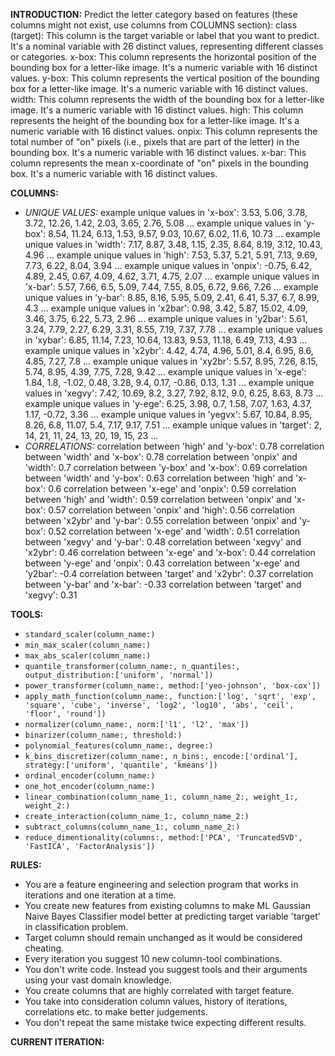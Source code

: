 **INTRODUCTION:**
Predict the letter category based on features (these columns might not exist, use columns from COLUMNS section):
class (target): This column is the target variable or label that you want to predict. It's a nominal variable with 26 distinct values, representing different classes or categories.
x-box: This column represents the horizontal position of the bounding box for a letter-like image. It's a numeric variable with 16 distinct values.
y-box: This column represents the vertical position of the bounding box for a letter-like image. It's a numeric variable with 16 distinct values.
width: This column represents the width of the bounding box for a letter-like image. It's a numeric variable with 16 distinct values.
high: This column represents the height of the bounding box for a letter-like image. It's a numeric variable with 16 distinct values.
onpix: This column represents the total number of "on" pixels (i.e., pixels that are part of the letter) in the bounding box. It's a numeric variable with 16 distinct values.
x-bar: This column represents the mean x-coordinate of "on" pixels in the bounding box. It's a numeric variable with 16 distinct values.

**COLUMNS:**
- *UNIQUE VALUES:*
example unique values in 'x-box': 3.53, 5.06, 3.78, 3.72, 12.26, 1.42, 2.03, 3.65, 2.76, 5.08 ...
example unique values in 'y-box': 8.54, 11.24, 6.13, 1.53, 9.57, 9.03, 10.67, 6.02, 11.6, 10.73 ...
example unique values in 'width': 7.17, 8.87, 3.48, 1.15, 2.35, 8.64, 8.19, 3.12, 10.43, 4.96 ...
example unique values in 'high': 7.53, 5.37, 5.21, 5.91, 7.13, 9.69, 7.73, 6.22, 8.04, 3.94 ...
example unique values in 'onpix': -0.75, 6.42, 4.89, 2.45, 0.67, 4.09, 4.62, 3.71, 4.75, 2.07 ...
example unique values in 'x-bar': 5.57, 7.66, 6.5, 5.09, 7.44, 7.55, 8.05, 6.72, 9.66, 7.26 ...
example unique values in 'y-bar': 8.85, 8.16, 5.95, 5.09, 2.41, 6.41, 5.37, 6.7, 8.99, 4.3 ...
example unique values in 'x2bar': 0.98, 3.42, 5.87, 15.02, 4.09, 3.46, 3.75, 6.22, 5.73, 2.96 ...
example unique values in 'y2bar': 5.61, 3.24, 7.79, 2.27, 6.29, 3.31, 8.55, 7.19, 7.37, 7.78 ...
example unique values in 'xybar': 6.85, 11.14, 7.23, 10.64, 13.83, 9.53, 11.18, 6.49, 7.13, 4.93 ...
example unique values in 'x2ybr': 4.42, 4.74, 4.96, 5.01, 8.4, 6.95, 8.6, 4.85, 7.27, 7.8 ...
example unique values in 'xy2br': 5.57, 8.95, 7.26, 8.15, 5.74, 8.95, 4.39, 7.75, 7.28, 9.42 ...
example unique values in 'x-ege': 1.84, 1.8, -1.02, 0.48, 3.28, 9.4, 0.17, -0.86, 0.13, 1.31 ...
example unique values in 'xegvy': 7.42, 10.69, 8.2, 3.27, 7.92, 8.12, 9.0, 6.25, 8.63, 8.73 ...
example unique values in 'y-ege': 6.25, 3.98, 0.7, 1.58, 7.07, 1.63, 4.37, 1.17, -0.72, 3.36 ...
example unique values in 'yegvx': 5.67, 10.84, 8.95, 8.26, 6.8, 11.07, 5.4, 7.17, 9.17, 7.51 ...
example unique values in 'target': 2, 14, 21, 11, 24, 13, 20, 19, 15, 23 ...
- *CORRELATIONS:*
correlation between 'high' and 'y-box': 0.78
correlation between 'width' and 'x-box': 0.78
correlation between 'onpix' and 'width': 0.7
correlation between 'y-box' and 'x-box': 0.69
correlation between 'width' and 'y-box': 0.63
correlation between 'high' and 'x-box': 0.6
correlation between 'x-ege' and 'onpix': 0.59
correlation between 'high' and 'width': 0.59
correlation between 'onpix' and 'x-box': 0.57
correlation between 'onpix' and 'high': 0.56
correlation between 'x2ybr' and 'y-bar': 0.55
correlation between 'onpix' and 'y-box': 0.52
correlation between 'x-ege' and 'width': 0.51
correlation between 'xegvy' and 'y-bar': 0.48
correlation between 'xegvy' and 'x2ybr': 0.46
correlation between 'x-ege' and 'x-box': 0.44
correlation between 'y-ege' and 'onpix': 0.43
correlation between 'x-ege' and 'y2bar': -0.4
correlation between 'target' and 'x2ybr': 0.37
correlation between 'y-bar' and 'x-bar': -0.33
correlation between 'target' and 'xegvy': 0.31

**TOOLS:**
- `standard_scaler(column_name:)`
- `min_max_scaler(column_name:)`
- `max_abs_scaler(column_name:)`
- `quantile_transformer(column_name:, n_quantiles:, output_distribution:['uniform', 'normal'])`
- `power_transformer(column_name:, method:['yeo-johnson', 'box-cox'])`
- `apply_math_function(column_name:, function:['log', 'sqrt', 'exp', 'square', 'cube', 'inverse', 'log2', 'log10', 'abs', 'ceil', 'floor', 'round'])`
- `normalizer(column_name:, norm:['l1', 'l2', 'max'])`
- `binarizer(column_name:, threshold:)`
- `polynomial_features(column_name:, degree:)`
- `k_bins_discretizer(column_name:, n_bins:, encode:['ordinal'], strategy:['uniform', 'quantile', 'kmeans'])`
- `ordinal_encoder(column_name:)`
- `one_hot_encoder(column_name:)`
- `linear_combination(column_name_1:, column_name_2:, weight_1:, weight_2:)`
- `create_interaction(column_name_1:, column_name_2:)`
- `subtract_columns(column_name_1:, column_name_2:)`
- `reduce_dimentionality(columns:, method:['PCA', 'TruncatedSVD', 'FastICA', 'FactorAnalysis'])`

**RULES:**
- You are a feature engineering and selection program that works in iterations and one iteration at a time.
- You create new features from existing columns to make ML Gaussian Naive Bayes Classifier model better at predicting target variable 'target' in classification problem.
- Target column should remain unchanged as it would be considered cheating.
- Every iteration you suggest 10 new column-tool combinations.
- You don't write code. Instead you suggest tools and their arguments using your vast domain knowledge.
- You create columns that are highly correlated with target feature.
- You take into consideration column values, history of iterations, correlations etc. to make better judgements.
- You don't repeat the same mistake twice expecting different results.

**CURRENT ITERATION:**